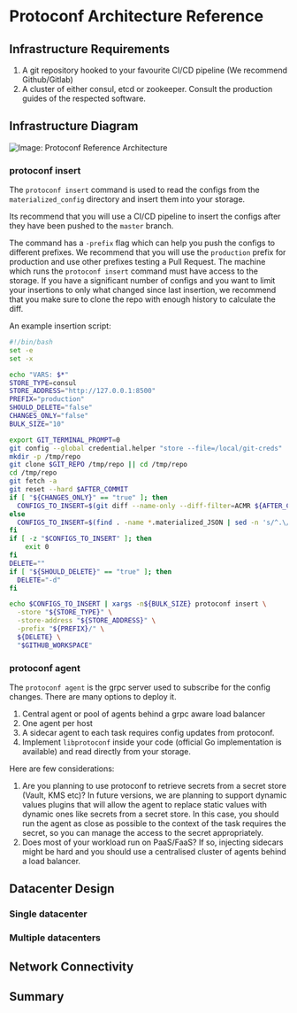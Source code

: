 # Protoconf Architecture Reference

## Infrastructure Requirements

1. A git repository hooked to your favourite CI/CD pipeline (We recommend Github/Gitlab)
2. A cluster of either consul, etcd or zookeeper. Consult the production guides of the respected software.

## Infrastructure Diagram

![Image: Protoconf Reference Architecture](https://raw.githubusercontent.com/protoconf/protoconf/master/docs/Protoconf_Reference_Architecture.png)

### protoconf insert

The `protoconf insert` command is used to read the configs from the `materialized_config` directory and insert them into your storage.

Its recommend that you will use a CI/CD pipeline to insert the configs after they have been pushed to the `master` branch.

The command has a `-prefix` flag which can help you push the configs to different prefixes. We recommend that you will use the `production` prefix for production and use other prefixes testing a Pull Request.
The machine which runs the `protoconf insert` command must have access to the storage.
If you have a significant number of configs and you want to limit your insertions to only what changed since last insertion, we recommend that you make sure to clone the repo with enough history to calculate the diff.

An example insertion script:

```sh
#!/bin/bash
set -e
set -x

echo "VARS: $*"
STORE_TYPE=consul
STORE_ADDRESS="http://127.0.0.1:8500"
PREFIX="production"
SHOULD_DELETE="false"
CHANGES_ONLY="false"
BULK_SIZE="10"

export GIT_TERMINAL_PROMPT=0
git config --global credential.helper "store --file=/local/git-creds"
mkdir -p /tmp/repo
git clone $GIT_REPO /tmp/repo || cd /tmp/repo
cd /tmp/repo
git fetch -a
git reset --hard $AFTER_COMMIT
if [ "${CHANGES_ONLY}" == "true" ]; then
  CONFIGS_TO_INSERT=$(git diff --name-only --diff-filter=ACMR ${AFTER_COMMIT:-HEAD} ${BEFORE_COMMIT:-HEAD~1} | sed -n 's/^materialized_config\///p')
else
  CONFIGS_TO_INSERT=$(find . -name *.materialized_JSON | sed -n 's/^.\/materialized_config\///p')
fi
if [ -z "$CONFIGS_TO_INSERT" ]; then
    exit 0
fi
DELETE=""
if [ "${SHOULD_DELETE}" == "true" ]; then
  DELETE="-d"
fi

echo $CONFIGS_TO_INSERT | xargs -n${BULK_SIZE} protoconf insert \
  -store "${STORE_TYPE}" \
  -store-address "${STORE_ADDRESS}" \
  -prefix "${PREFIX}/" \
  ${DELETE} \
  "$GITHUB_WORKSPACE"
```

### protoconf agent

The `protoconf agent` is the grpc server used to subscribe for the config changes. There are many options to deploy it.

1. Central agent or pool of agents behind a grpc aware load balancer
2. One agent per host
3. A sidecar agent to each task requires config updates from protoconf.
4. Implement `libprotoconf` inside your code (official Go implementation is available) and read directly from your storage.

Here are few considerations:

1. Are you planning to use protoconf to retrieve secrets from a secret store (Vault, KMS etc)? In future versions, we are planning to support dynamic values plugins that will allow the agent to replace static values with dynamic ones like secrets from a secret store. In this case, you should run the agent as close as possible to the context of the task requires the secret, so you can manage the access to the secret appropriately.
2. Does most of your workload run on PaaS/FaaS? If so, injecting sidecars might be hard and you should use a centralised cluster of agents behind a load balancer.

## Datacenter Design

### Single datacenter

### Multiple datacenters

## Network Connectivity

## Summary
